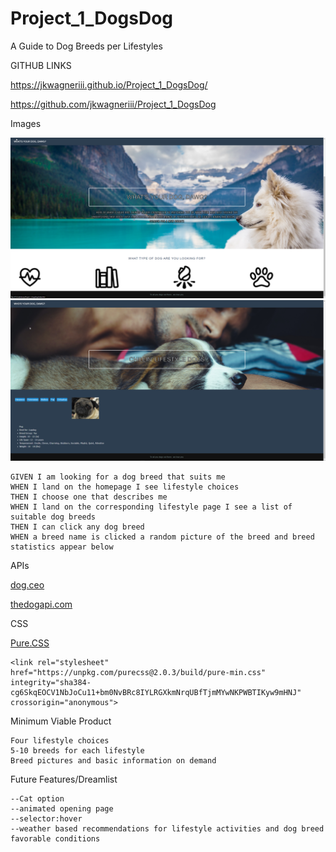 # Project_1_DogsDog
A Guide to Dog Breeds per Lifestyles

GITHUB LINKS

https://jkwagneriii.github.io/Project_1_DogsDog/

https://github.com/jkwagneriii/Project_1_DogsDog

Images 

[![Index](/assets/README-pics/index.png)](https://jkwagneriii.github.io/Project_1_DogsDog)
[![example_page](/assets/README-pics/example_page.png)](https://jkwagneriii.github.io/Project_1_DogsDog/common/chillingLifestyle.html)

```
GIVEN I am looking for a dog breed that suits me
WHEN I land on the homepage I see lifestyle choices
THEN I choose one that describes me 
WHEN I land on the corresponding lifestyle page I see a list of suitable dog breeds
THEN I can click any dog breed
WHEN a breed name is clicked a random picture of the breed and breed statistics appear below
```
APIs

[dog.ceo](https://dog.ceo/dog-api/)

[thedogapi.com](https://thedogapi.com/)

CSS 

[Pure.CSS](https://purecss.io/)

    <link rel="stylesheet" href="https://unpkg.com/purecss@2.0.3/build/pure-min.css" integrity="sha384-cg6SkqEOCV1NbJoCu11+bm0NvBRc8IYLRGXkmNrqUBfTjmMYwNKPWBTIKyw9mHNJ" crossorigin="anonymous">


Minimum Viable Product

```
Four lifestyle choices
5-10 breeds for each lifestyle
Breed pictures and basic information on demand
```

Future Features/Dreamlist
```
--Cat option
--animated opening page
--selector:hover
--weather based recommendations for lifestyle activities and dog breed favorable conditions
```
